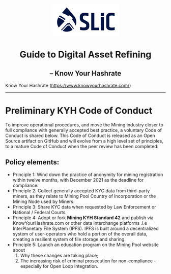 <p align="center">
  <img src="./images/slic_logo.png" />
</p>

# <div align="center">Guide to Digital Asset Refining</div>
## <div align="center">– Know Your Hashrate</div>

Know Your Hashrate (https://www.knowyourhashrate.com/)

---
# Preliminary KYH Code of Conduct
To improve operational procedures, and move the Mining industry closer to full compliance with generally accepted best practice, a voluntary Code of Conduct is shared below. This Code of Conduct is released as an Open Source artifact on GitHub and will evolve from a high level set of principles, to a mature Code of Conduct when the
peer review has been completed:

## Policy elements:
- Principle 1: Wind down the practice of anonymity for mining registration within twelve months, with December 2021 as the deadline for compliance.
- Principle 2: Collect generally accepted KYC data from third-party miners, as they relate to Mining Pool Country of Incorporation or the Mining Node used by Miners.
- Principle 3: Share KYC data when requested by Law Enforcement or National / Federal Courts.
- Principle 4: Adopt or fork **Mining KYH Standard 42** and publish via KnowYourHashrate.com or other data interchange platforms .i.e InterPlanetary File System (IPFS). IPFS is built around a decentralized system of user-operators who hold a portion of the overall data, creating a resilient system of file storage and sharing.
- Principle 5: Launch an education program on the Mining Pool website about
   1. Why these changes are taking place;
   2. The increasing risk of criminal prosecution for non-compliance - especially for Open Loop integration.


